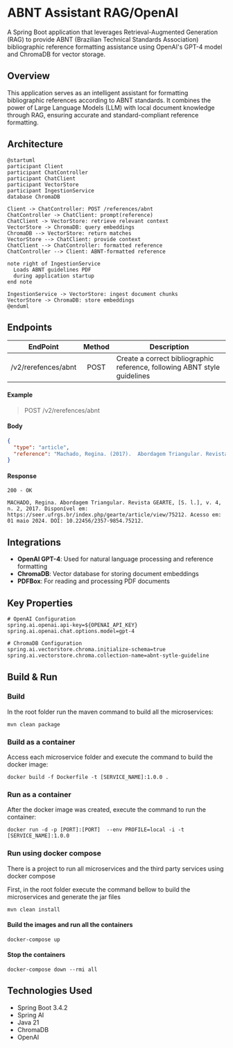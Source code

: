 # ABNT Assistant RAG/OpenAI

A Spring Boot application that leverages Retrieval-Augmented Generation (RAG) to provide ABNT (Brazilian Technical Standards Association) bibliographic reference formatting assistance using OpenAI's GPT-4 model and ChromaDB for vector storage.

## Overview

This application serves as an intelligent assistant for formatting bibliographic references according to ABNT standards. It combines the power of Large Language Models (LLM) with local document knowledge through RAG, ensuring accurate and standard-compliant reference formatting.

## Architecture

```plantuml
@startuml
participant Client
participant ChatController
participant ChatClient
participant VectorStore
participant IngestionService
database ChromaDB

Client -> ChatController: POST /references/abnt
ChatController -> ChatClient: prompt(reference)
ChatClient -> VectorStore: retrieve relevant context
VectorStore -> ChromaDB: query embeddings
ChromaDB --> VectorStore: return matches
VectorStore --> ChatClient: provide context
ChatClient --> ChatController: formatted reference
ChatController --> Client: ABNT-formatted reference

note right of IngestionService
  Loads ABNT guidelines PDF
  during application startup
end note

IngestionService -> VectorStore: ingest document chunks
VectorStore -> ChromaDB: store embeddings
@enduml
```
## Endpoints

| EndPoint            | Method | Description                                                               |
|---------------------|:------:|---------------------------------------------------------------------------|
| /v2/rerefences/abnt |  POST  | Create a correct bibliographic reference, following ABNT style guidelines |

#### Example

> POST /v2/rerefences/abnt

#### Body
````json lines
{
  "type": "article",
  "reference": "Machado, Regina. (2017).  Abordagem Triangular. Revista GEARTE, [S. l.], v. 4, n. 2. Disponível em: https://seer.ufrgs.br/index.php/gearte/article/view/75212. Acesso em: 01 maio. 2024. DOI: 10.22456/2357-9854.75212."
}
````
#### Response

`200 - OK`

````text lines
MACHADO, Regina. Abordagem Triangular. Revista GEARTE, [S. l.], v. 4, n. 2, 2017. Disponível em: https://seer.ufrgs.br/index.php/gearte/article/view/75212. Acesso em: 01 maio 2024. DOI: 10.22456/2357-9854.75212.
````

## Integrations

- **OpenAI GPT-4**: Used for natural language processing and reference formatting
- **ChromaDB**: Vector database for storing document embeddings
- **PDFBox**: For reading and processing PDF documents

## Key Properties

```properties
# OpenAI Configuration
spring.ai.openai.api-key=${OPENAI_API_KEY}
spring.ai.openai.chat.options.model=gpt-4

# ChromaDB Configuration
spring.ai.vectorstore.chroma.initialize-schema=true
spring.ai.vectorstore.chroma.collection-name=abnt-sytle-guideline
```


## Build & Run

### Build

In the root folder run the maven command to build all the microservices:

```
mvn clean package
```

### Build as a container

Access each microservice folder and execute the command to build the docker image:

```
docker build -f Dockerfile -t [SERVICE_NAME]:1.0.0 .
```

### Run as a container

After the docker image was created, execute the command to run the container:

```
docker run -d -p [PORT]:[PORT]  --env PROFILE=local -i -t [SERVICE_NAME]:1.0.0
```

### Run using docker compose

There is a project to run all microservices and the third party services using docker compose

First, in the root folder execute the command bellow to build the microservices and generate the jar files

```
mvn clean install
```

#### Build the images and run all the containers

```
docker-compose up
```

#### Stop the containers

```
docker-compose down --rmi all
```

## Technologies Used
* Spring Boot 3.4.2
* Spring AI
* Java 21
* ChromaDB
* OpenAI
